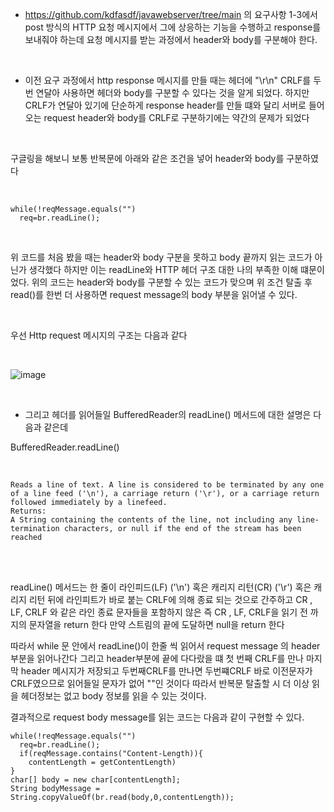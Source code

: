 - https://github.com/kdfasdf/javawebserver/tree/main
의 요구사항 1-3에서 post 방식의 HTTP 요청 메시지에서
그에 상응하는 기능을 수행하고 response를 보내줘야 하는데 
요청 메시지를 받는 과정에서 header와 body를 구분해야 한다.

<br>

- 이전 요구 과정에서 http response 메시지를 만들 때는 헤더에 "\r\n" CRLF를 두번 연달아 사용하면
헤더와 body를 구분할 수 있다는 것을 알게 되었다. 하지만 CRLF가 연달아 있기에 단순하게 response header를 만들 떄와 달리
서버로 들어오는 request header와 body를 CRLF로 구분하기에는 약간의 문제가 되었다

<br>

구글링을 해보니 보통 반복문에 아래와 같은 조건을 넣어 header와 body를 구분하였다

<br>

```
while(!reqMessage.equals("")
  req=br.readLine();
```

<br>

위 코드를 처음 봤을 때는 header와 body 구분을 못하고 body 끝까지 읽는 코드가 아닌가 생각했다
하지만 이는 readLine와 HTTP 헤더 구조 대한 나의 부족한 이해 떄문이었다.
위의 코드는 header와 body를 구분할 수 있는 코드가 맞으며 위 조건 탈출 후 read()를 한번 더 사용하면 
request message의 body 부분을 읽어낼 수 있다.

<br>

우선 Http request 메시지의 구조는 다음과 같다

<br>

![image](https://github.com/kdfasdf/TIL/assets/96770726/e51682f9-a0dd-4125-98fe-76dca48d8e6d)

<br>

- 그리고 헤더를 읽어들일 BufferedReader의 readLine() 메서드에 대한 설명은 다음과 같은데

BufferedReader.readLine()

<br>

```
Reads a line of text. A line is considered to be terminated by any one of a line feed ('\n'), a carriage return ('\r'), or a carriage return followed immediately by a linefeed.
Returns:
A String containing the contents of the line, not including any line-termination characters, or null if the end of the stream has been reached
```

<br>
<br>

readLine() 메서드는 한 줄이 라인피드(LF) ('\n') 혹은 캐리지 리턴(CR) ('\r') 혹은 캐리지 리턴 뒤에 라인피트가 바로 붙는 CRLF에 의해 종료 되는 것으로 간주하고
CR , LF, CRLF 와 같은 라인 종료 문자들을 포함하지 않은 즉 CR , LF, CRLF을 읽기 전 까지의 문자열을 return 한다 만약 스트림의 끝에 도달하면 null을 return 한다

따라서 while 문 안에서 readLine()이 한줄 씩 읽어서 request message 의 header부분을 읽어나간다 그리고 header부분에 끝에 다다랐을 떄 첫 번째 CRLF를 만나 마지막 
header 메시지가 저장되고 두번째CRLF를 만나면 두번쨰CRLF 바로 이전문자가 CRLF였으므로 읽어들일 문자가 없어 ""인 것이다 따라서 반복문 탈출할 시 더 이상 읽을 헤더정보는 없고
body 정보를 읽을 수 있는 것이다.

결과적으로 request body message를 읽는 코드는 다음과 같이 구현할 수 있다.

```
while(!reqMessage.equals("")
  req=br.readLine();
  if(reqMessage.contains("Content-Length)){
    contentLength = getContentLength)
}
char[] body = new char[contentLength]; 
String bodyMessage = String.copyValueOf(br.read(body,0,contentLength));
```
